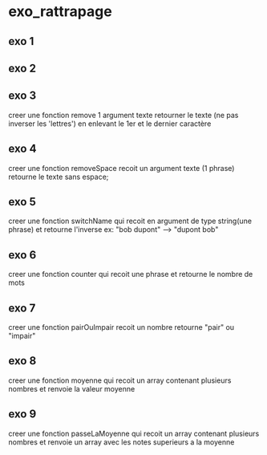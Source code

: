 # exo_rattrapage

## exo 1

## exo 2

## exo 3
creer une fonction remove
1 argument texte
retourner le texte (ne pas inverser les 'lettres') en enlevant le 1er et le dernier caractère

## exo 4
creer une fonction removeSpace
recoit un argument texte (1 phrase)
retourne le texte sans espace;

## exo 5
creer une fonction switchName
qui recoit en argument de type string(une phrase)
et retourne l'inverse
ex: "bob dupont"  --> "dupont bob"

## exo 6
creer une fonction counter
qui recoit une phrase
et retourne le nombre de mots

## exo 7
creer une fonction pairOuImpair
recoit un nombre
retourne "pair" ou "impair"

## exo 8
creer une fonction moyenne
qui recoit un array contenant plusieurs nombres
et renvoie la valeur moyenne

## exo 9
creer une fonction passeLaMoyenne
qui recoit un array contenant plusieurs nombres
et renvoie un array avec les notes superieurs a la moyenne


